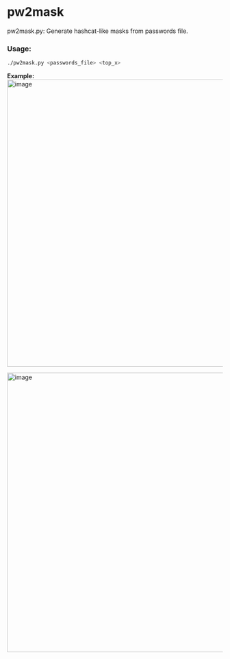 # pw2mask
pw2mask.py: Generate hashcat-like masks from passwords file.

### Usage:
```bash
./pw2mask.py <passwords_file> <top_x>
```

**Example:**
<img width="670" alt="image" src="https://user-images.githubusercontent.com/81575551/160845465-9157dae0-6961-4c2b-a979-cf806e2929fb.png">

<img width="652" alt="image" src="https://user-images.githubusercontent.com/81575551/160845581-12729ddb-2f79-4a04-8303-a21f7a2c2c50.png">
